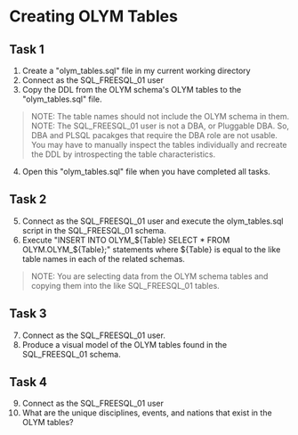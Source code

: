 # Creating OLYM Tables

## Task 1

1. Create a "olym_tables.sql" file in my current working directory
2. Connect as the SQL_FREESQL_01 user
3. Copy the DDL from the OLYM schema's OLYM tables to the "olym_tables.sql" file. 

> NOTE: The table names should not include the OLYM schema in them. 
> NOTE: The SQL_FREESQL_01 user is not a DBA, or Pluggable DBA. So, DBA and PLSQL pacakges that require the DBA role are not usable. You may have to manually inspect the tables individually and recreate the DDL by introspecting the table characteristics.

4. Open this "olym_tables.sql" file when you have completed all tasks. 

## Task 2

5. Connect as the SQL_FREESQL_01 user and execute the olym_tables.sql script in the SQL_FREESQL_01 schema.
6. Execute "INSERT INTO OLYM_${Table} SELECT * FROM OLYM.OLYM_${Table};" statements where ${Table} is equal to the like table names in each of the related schemas. 

> NOTE: You are selecting data from the OLYM schema tables and copying them into the like SQL_FREESQL_01 tables.

## Task 3

7. Connect as the SQL_FREESQL_01 user.
8. Produce a visual model of the OLYM tables found in the SQL_FREESQL_01 schema.

## Task 4

9. Connect as the SQL_FREESQL_01 user
10. What are the unique disciplines, events, and nations that exist in the OLYM tables?